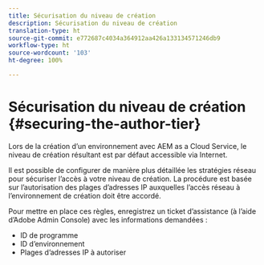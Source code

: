 ```yaml
---
title: Sécurisation du niveau de création
description: Sécurisation du niveau de création
translation-type: ht
source-git-commit: e772687c4034a364912aa426a133134571246db9
workflow-type: ht
source-wordcount: '103'
ht-degree: 100%

---
```



# Sécurisation du niveau de création {#securing-the-author-tier}

Lors de la création d’un environnement avec AEM as a Cloud Service, le niveau de création résultant est par défaut accessible via Internet.

Il est possible de configurer de manière plus détaillée les stratégies réseau pour sécuriser l’accès à votre niveau de création. La procédure est basée sur l’autorisation des plages d’adresses IP auxquelles l’accès réseau à l’environnement de création doit être accordé.

Pour mettre en place ces règles, enregistrez un ticket d’assistance (à l’aide d’Adobe Admin Console) avec les informations demandées :
- ID de programme
- ID d’environnement
- Plages d’adresses IP à autoriser